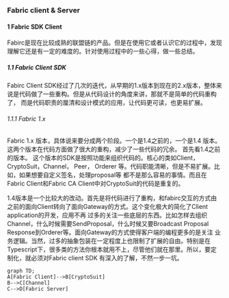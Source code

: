 ### Fabric client & Server
#### 1 Fabric SDK Client
Fabirc是现在比较成熟的联盟链的产品。但是在使用它或者认识它的过程中，发现理解它还是有一定的难度的。针对使用过程中的一些心得，做一些总结。

##### 1.1 Fabric Client SDK
Fabirc Client SDK经过了几次的迭代，从早期的1.x版本到现在的2.x版本，整体来说是代码做了一些重构。但是从代码设计的角度来讲，那就不是简单的代码重构了，
而是代码职责的厘清和设计模式的应用，让代码更可读，也更易扩展。

###### 1.1.1 Fabric 1.x
Fabric 1.x 版本，具体说来要分成两个阶段。一个是1.4之前的，一个是1.4 版本。这两个版本在代码方面做了很大的重构，减少了一些代码的冗余。 首先看1.4之前的版本。
这个版本的SDK是按照功能来组织代码的。核心的类如Client， CryptoSuit，Channel， Peer， Orderer 等。代码职能清晰，但是不易扩展。比如，如果想要自定义签名，处理proposal等
都不是那么容易的事情。而且在Fabric Client和Fabric CA Client中对CryptoSuit的代码是重复的。

1.4版本是一个比较大的改动。首先是将代码进行了重构，和fabirc交互的方式由之前的面向Client转向了面向Gateway的方式。这个变化极大的简化了Client application的开发，应用不再
过多的关注一些底层的东西。比如怎样去组织Channel，什么时候需要SendProposal，什么时候又要Broadcast Proposal Response到Orderer等。面向Gateway的方式使得客户端的编程更多的是关注
业务逻辑。当然，过多的抽象包装在一定程度上也限制了扩展的自由。特别是在Typescript下，很多类的方法你根本就用不上，尽管他们就在那里。所以，要定制化，就必须对Fabric client SDK
有深入的了解，不然一步一坑。

```mermaid
graph TD;
A[Fabric Client]-->B[CryptoSuit]
B-->C[Channel]
C-->D[Fabric Server]
```
